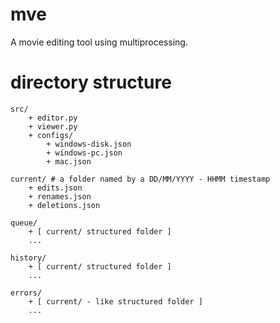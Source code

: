 # mve
A movie editing tool using multiprocessing.

# directory structure
```
src/
    + editor.py
    + viewer.py
    + configs/
        + windows-disk.json
        + windows-pc.json
        + mac.json

current/ # a folder named by a DD/MM/YYYY - HHMM timestamp
    + edits.json
    + renames.json
    + deletions.json

queue/
    + [ current/ structured folder ]
    ...

history/
    + [ current/ structured folder ]
    ...

errors/
    + [ current/ - like structured folder ]
    ...
```
